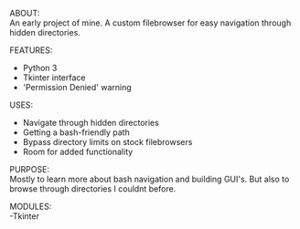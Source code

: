 ABOUT:  
An early project of mine. A custom filebrowser for easy navigation through hidden directories.

FEATURES:  
 - Python 3  
 - Tkinter interface  
 - 'Permission Denied' warning

USES:  
 - Navigate through hidden directories  
 - Getting a bash-friendly path  
 - Bypass directory limits on stock filebrowsers  
 - Room for added functionality

PURPOSE:  
Mostly to learn more about bash navigation and building GUI's. But also to browse through directories I couldnt before.

MODULES:  
 -Tkinter
